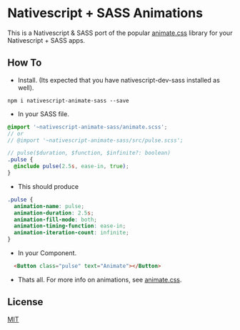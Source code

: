 # Nativescript + SASS Animations
This is a Nativescript & SASS port of the popular [animate.css](https://github.com/daneden/animate.css) library for your Nativescript + SASS apps.

## How To
* Install. (Its expected that you have nativescript-dev-sass installed as well). 
```
npm i nativescript-animate-sass --save
```

* In your SASS file.
``` scss
@import '~nativescript-animate-sass/animate.scss';
// or
// @import '~nativescript-animate-sass/src/pulse.scss';

// pulse($duration, $function, $infinite?: boolean)
.pulse {
  @include pulse(2.5s, ease-in, true);
}
```

 * This should produce
``` css
.pulse { 
  animation-name: pulse;
  animation-duration: 2.5s;
  animation-fill-mode: both;
  animation-timing-function: ease-in;
  animation-iteration-count: infinite;
}
```

* In your Component. 
``` html
  <Button class="pulse" text="Animate"></Button>
```

* Thats all. For more info on animations, see [animate.css](https://github.com/daneden/animate.css).

## License

[MIT](/LICENSE)
